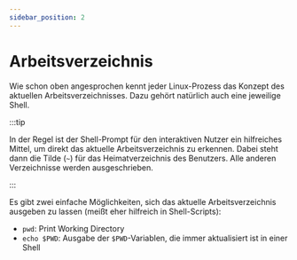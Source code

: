```yaml
---
sidebar_position: 2
---
```


# Arbeitsverzeichnis

Wie schon oben angesprochen kennt jeder Linux-Prozess das Konzept des aktuellen
Arbeitsverzeichnisses. Dazu gehört natürlich auch eine jeweilige Shell.

:::tip

In der Regel ist der Shell-Prompt für den interaktiven Nutzer ein hilfreiches Mittel, 
um direkt das aktuelle Arbeitsverzeichnis zu erkennen. Dabei steht dann die Tilde (`~`)
für das Heimatverzeichnis des Benutzers. Alle anderen Verzeichnisse werden ausgeschrieben.

:::

Es gibt zwei einfache Möglichkeiten, sich das aktuelle Arbeitsverzeichnis ausgeben
zu lassen (meißt eher hilfreich in Shell-Scripts):

- `pwd`: Print Working Directory
- `echo $PWD`: Ausgabe der `$PWD`-Variablen, die immer aktualisiert ist in einer Shell
